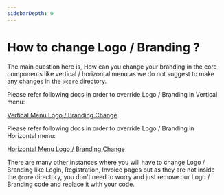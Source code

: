 ```yaml
---
sidebarDepth: 0
---
```


# How to change Logo / Branding ?

The main question here is, How can you change your branding in the core components like vertical / horizontal menu as we do not suggest to make any changes in the `@core` directory.

Please refer following docs in order to override Logo / Branding in Vertical menu:

[Vertical Menu Logo / Branding Change](/guide/layout/layout-overrides.html#_1-app-logo)

Please refer following docs in order to override Logo / Branding in Horizontal menu:

[Horizontal Menu Logo / Branding Change](/guide/layout/layout-overrides.html#_1-app-logo-2)

There are many other instances where you will have to change Logo / Branding like Login, Registration, Invoice pages but as they are not inside the `@core` directory, you don't need to worry and just remove our Logo / Branding code and replace it with your code.
